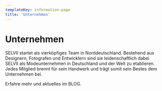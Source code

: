 ```yaml
---
templateKey: information-page
title: 'Unternehmen'
---
```

# Unternehmen

SELVII startet als vierköpfiges Team in Norddeutschland. Bestehend aus Designern, Fotografen und Entwicklern sind sie leidenschaftlich dabei SELVII als Modeunternehmen in Deutschland und der Welt zu etablieren. Jedes Mitglied brennt für sein Handwerk und trägt somit sein Bestes dem Unternehmen bei.

Erfahre mehr und aktuelles im BLOG.
